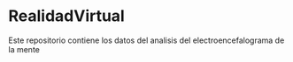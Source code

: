 # RealidadVirtual
Este repositorio contiene los datos del analisis del electroencefalograma de la mente
